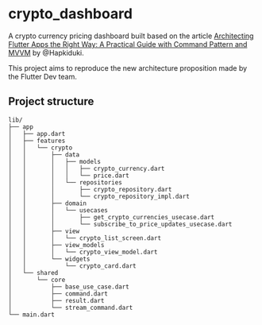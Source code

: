 # crypto_dashboard
A crypto currency pricing dashboard built based on the article [Architecting Flutter Apps the Right Way: A Practical Guide with Command Pattern and MVVM](https://hapkiduki.medium.com/architecting-flutter-apps-the-right-way-a-practical-guide-with-command-pattern-and-mvvm-55fbff068186) by @Hapkiduki.

This project aims to reproduce the new architecture proposition made by the Flutter Dev team.

## Project structure
```
lib/
├── app
│   ├── app.dart
│   ├── features
│   │   └── crypto
│   │       ├── data
│   │       │   ├── models
│   │       │   │   ├── crypto_currency.dart
│   │       │   │   └── price.dart
│   │       │   └── repositories
│   │       │       ├── crypto_repository.dart
│   │       │       └── crypto_repository_impl.dart
│   │       ├── domain
│   │       │   └── usecases
│   │       │       ├── get_crypto_currencies_usecase.dart
│   │       │       └── subscribe_to_price_updates_usecase.dart
│   │       ├── view
│   │       │   └── crypto_list_screen.dart
│   │       ├── view_models
│   │       │   └── crypto_view_model.dart
│   │       └── widgets
│   │           └── crypto_card.dart
│   └── shared
│       └── core
│           ├── base_use_case.dart
│           ├── command.dart
│           ├── result.dart
│           └── stream_command.dart
└── main.dart
```